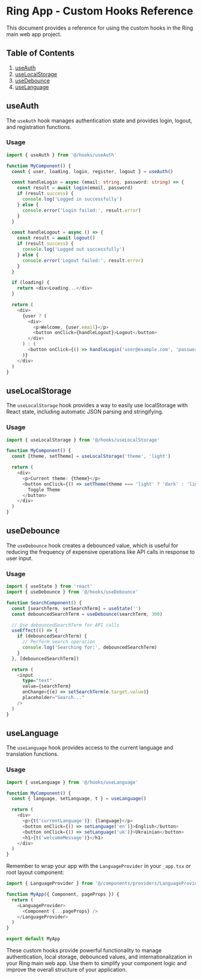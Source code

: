 # Ring App - Custom Hooks Reference

This document provides a reference for using the custom hooks in the Ring main web app project.

## Table of Contents

1. [useAuth](#useauth)
2. [useLocalStorage](#uselocalstorage)
3. [useDebounce](#usedebounce)
4. [useLanguage](#uselanguage)

## useAuth

The `useAuth` hook manages authentication state and provides login, logout, and registration functions.

### Usage

```typescript
import { useAuth } from '@/hooks/useAuth'

function MyComponent() {
  const { user, loading, login, register, logout } = useAuth()

  const handleLogin = async (email: string, password: string) => {
    const result = await login(email, password)
    if (result.success) {
      console.log('Logged in successfully')
    } else {
      console.error('Login failed:', result.error)
    }
  }

  const handleLogout = async () => {
    const result = await logout()
    if (result.success) {
      console.log('Logged out successfully')
    } else {
      console.error('Logout failed:', result.error)
    }
  }

  if (loading) {
    return <div>Loading...</div>
  }

  return (
    <div>
      {user ? (
        <div>
          <p>Welcome, {user.email}</p>
          <button onClick={handleLogout}>Logout</button>
        </div>
      ) : (
        <button onClick={() => handleLogin('user@example.com', 'password')}>Login</button>
      )}
    </div>
  )
}
```

## useLocalStorage

The `useLocalStorage` hook provides a way to easily use localStorage with React state, including automatic JSON parsing and stringifying.

### Usage

```typescript
import { useLocalStorage } from '@/hooks/useLocalStorage'

function MyComponent() {
  const [theme, setTheme] = useLocalStorage('theme', 'light')

  return (
    <div>
      <p>Current theme: {theme}</p>
      <button onClick={() => setTheme(theme === 'light' ? 'dark' : 'light')}>
        Toggle Theme
      </button>
    </div>
  )
}
```

## useDebounce

The `useDebounce` hook creates a debounced value, which is useful for reducing the frequency of expensive operations like API calls in response to user input.

### Usage

```typescript
import { useState } from 'react'
import { useDebounce } from '@/hooks/useDebounce'

function SearchComponent() {
  const [searchTerm, setSearchTerm] = useState('')
  const debouncedSearchTerm = useDebounce(searchTerm, 300)

  // Use debouncedSearchTerm for API calls
  useEffect(() => {
    if (debouncedSearchTerm) {
      // Perform search operation
      console.log('Searching for:', debouncedSearchTerm)
    }
  }, [debouncedSearchTerm])

  return (
    <input
      type="text"
      value={searchTerm}
      onChange={(e) => setSearchTerm(e.target.value)}
      placeholder="Search..."
    />
  )
}
```

## useLanguage

The `useLanguage` hook provides access to the current language and translation functions.

### Usage

```typescript
import { useLanguage } from '@/hooks/useLanguage'

function MyComponent() {
  const { language, setLanguage, t } = useLanguage()

  return (
    <div>
      <p>{t('currentLanguage')}: {language}</p>
      <button onClick={() => setLanguage('en')}>English</button>
      <button onClick={() => setLanguage('uk')}>Ukrainian</button>
      <h1>{t('welcomeMessage')}</h1>
    </div>
  )
}
```

Remember to wrap your app with the `LanguageProvider` in your `_app.tsx` or root layout component:

```typescript
import { LanguageProvider } from '@/components/providers/LanguageProvider'

function MyApp({ Component, pageProps }) {
  return (
    <LanguageProvider>
      <Component {...pageProps} />
    </LanguageProvider>
  )
}

export default MyApp
```

These custom hooks provide powerful functionality to manage authentication, local storage, debounced values, and internationalization in your Ring main web app. Use them to simplify your component logic and improve the overall structure of your application.

